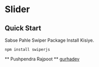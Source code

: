 # Slider
## Quick Start
Sabse Pahle Swiper Package Install Kisiye.
```Base
npm install swiperjs
```
** Pushpendra Rajpoot **
[gurhadev](https://gurhadev.online)

